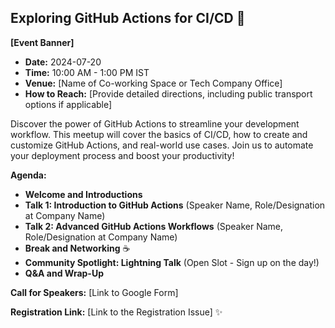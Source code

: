 ## Exploring GitHub Actions for CI/CD 🚀
**[Event Banner]**
* **Date:** 2024-07-20 
* **Time:** 10:00 AM - 1:00 PM IST
* **Venue:** [Name of Co-working Space or Tech Company Office] 
* **How to Reach:** [Provide detailed directions, including public transport options if applicable]

Discover the power of GitHub Actions to streamline your development workflow. This meetup will cover the basics of CI/CD, how to create and customize GitHub Actions, and real-world use cases. Join us to automate your deployment process and boost your productivity! 

**Agenda:**
* **Welcome and Introductions**
* **Talk 1: Introduction to GitHub Actions** (Speaker Name, Role/Designation at Company Name)
* **Talk 2: Advanced GitHub Actions Workflows** (Speaker Name, Role/Designation at Company Name)
* **Break and Networking** ☕
* **Community Spotlight: Lightning Talk** (Open Slot - Sign up on the day!)
* **Q&A and Wrap-Up** 

**Call for Speakers:** [Link to Google Form] 

**Registration Link:** [Link to the Registration Issue] ✨
